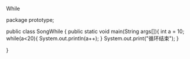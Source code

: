 While

package prototype;

public class SongWhile {
	public static void main(String args[]){
		int a = 10;
		while(a<20){
			System.out.println(a++);
		}
		System.out.print("循环结束");
	}

}
